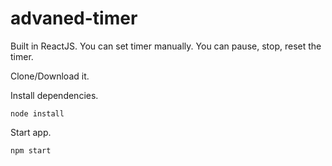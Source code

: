 # advaned-timer
Built in ReactJS. You can set timer manually. You can pause, stop, reset the timer.

Clone/Download it.

Install dependencies.

```
node install
```

Start app.

```
npm start
```
